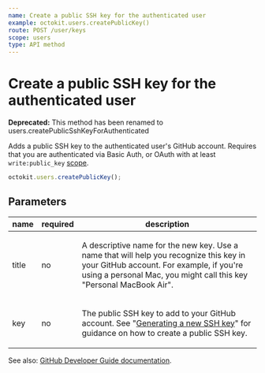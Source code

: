 ```yaml
---
name: Create a public SSH key for the authenticated user
example: octokit.users.createPublicKey()
route: POST /user/keys
scope: users
type: API method
---
```


# Create a public SSH key for the authenticated user

**Deprecated:** This method has been renamed to users.createPublicSshKeyForAuthenticated

Adds a public SSH key to the authenticated user's GitHub account. Requires that you are authenticated via Basic Auth, or OAuth with at least `write:public_key` [scope](https://developer.github.com/apps/building-oauth-apps/understanding-scopes-for-oauth-apps/).

```js
octokit.users.createPublicKey();
```

## Parameters

<table>
  <thead>
    <tr>
      <th>name</th>
      <th>required</th>
      <th>description</th>
    </tr>
  </thead>
  <tbody>
    <tr><td>title</td><td>no</td><td>

A descriptive name for the new key. Use a name that will help you recognize this key in your GitHub account. For example, if you're using a personal Mac, you might call this key "Personal MacBook Air".

</td></tr>
<tr><td>key</td><td>no</td><td>

The public SSH key to add to your GitHub account. See "[Generating a new SSH key](https://help.github.com/articles/generating-a-new-ssh-key-and-adding-it-to-the-ssh-agent/)" for guidance on how to create a public SSH key.

</td></tr>
  </tbody>
</table>

See also: [GitHub Developer Guide documentation](https://developer.github.com/v3/users/keys/#create-a-public-ssh-key-for-the-authenticated-user).
